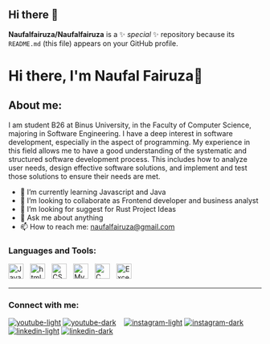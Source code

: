 ## Hi there 👋


**Naufalfairuza/Naufalfairuza** is a ✨ _special_ ✨ repository because its `README.md` (this file) appears on your GitHub profile.

# Hi there, I'm Naufal Fairuza👋
## About me:

I am student B26 at Binus University, in the Faculty of Computer Science, majoring in Software Engineering. I have a deep interest in software development, especially in the aspect of programming. My experience in this field allows me to have a good understanding of the systematic and structured software development process. This includes how to analyze user needs, design effective software solutions, and implement and test those solutions to ensure their needs are met.

- 🌱 I’m currently learning Javascript and Java
- 👯 I’m looking to collaborate as Frontend developer and business analyst
- 🤔 I’m looking for suggest for Rust Project Ideas
- 💬 Ask me about anything
- 📫 How to reach me: naufalfairuza@gmail.com


### Languages and Tools:
[<img align="left" alt="Java" width="30px" src="https://github.com/user-attachments/assets/62941bf5-e693-4712-8ef5-09c0b663aec5" style="padding-right:10px;" />][frontend]
[<img align="left" alt="html" width="30px" src="https://github.com/user-attachments/assets/e3f9a91e-79ea-45fa-a958-528a9bb789a5" style="padding-right:10px;" />][frontend]
[<img align="left" alt="CSS" width="30px" src="https://github.com/user-attachments/assets/0a4fbb9d-32d9-438c-ad7f-33c8047f1bf4" style="padding-right:10px;" />][frontend]
[<img align="left" alt="MySQL" width="30px" src="https://cdn.jsdelivr.net/gh/devicons/devicon/icons/mysql/mysql-original.svg" style="padding-right:10px;" />][frontend]
[<img align="left" alt="C" width="30px" src="https://github.com/user-attachments/assets/f97b0ac1-11b8-4d6f-b55e-d81afe54fc36" style="padding-right:10px;" />][frontend]
[<img align="left" alt="Excel" width="30px" src="https://is2-ssl.mzstatic.com/image/thumb/Purple126/v4/a8/fd/5a/a8fd5a84-c6f1-355f-3b9f-6e86598efaa3/XCEL.png/1200x630bb.png" style="padding-right:10px;" />][frontend]


<br />
<br />

---
### Connect with me:
[![youtube-light](https://github.com/user-attachments/assets/bc20cf37-a6b2-4251-a26f-9f67de946972)](https://www.youtube.com/@naufalfairuza9041#gh-light-mode-only)
[![youtube-dark](https://github.com/user-attachments/assets/c84e8502-b23b-4fb0-aa87-de60004ac6f8)](https://www.youtube.com/@naufalfairuza9041#gh-dark-mode-only)
&nbsp;&nbsp;
[![instagram-light](https://github.com/user-attachments/assets/7745f27d-0c2b-4c6f-9ec7-e5852a851a52)](https://www.instagram.com/naufal_frzzz?igsh=MWNscWtqYmRwZjZ5YQ==#gh-light-mode-only)
[![instagram-dark](https://github.com/user-attachments/assets/aec96b48-802f-48e1-9530-4a63e427a197)](https://www.instagram.com/naufal_frzzz?igsh=MWNscWtqYmRwZjZ5YQ==#gh-dark-mode-only)
&nbsp;&nbsp;
[![linkedin-light](https://github.com/user-attachments/assets/64803e6f-0f73-4e55-8d8e-9c2a3480fff5)](https://www.linkedin.com/in/naufal-fairuza-815b3332b?utm_source=share&utm_campaign=share_via&utm_content=profile&utm_medium=android_app#gh-light-mode-only)
[![linkedin-dark](https://github.com/user-attachments/assets/67ad7e70-3f6f-4c0d-8efc-12ad85f9e19f)
](https://www.linkedin.com/in/naufal-fairuza-815b3332b?utm_source=share&utm_campaign=share_via&utm_content=profile&utm_medium=android_app#gh-dark-mode-only)




[frontend]: https://github.com/Naufalfairuza 

